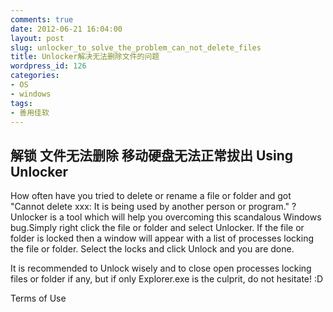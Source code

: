 ```yaml
---
comments: true
date: 2012-06-21 16:04:00
layout: post
slug: unlocker_to_solve_the_problem_can_not_delete_files
title: Unlocker解决无法删除文件的问题
wordpress_id: 126
categories:
- OS
- windows
tags:
- 善用佳软
---
```


解锁
文件无法删除
移动硬盘无法正常拔出
Using Unlocker
--------------
How often have you tried to delete or rename a file or folder and got
"Cannot delete xxx: It is being used by another person or program." ?
Unlocker is a tool which will help you overcoming this scandalous Windows
bug.Simply right click the file or folder and select Unlocker. If the file
or folder is locked then a window will appear with a list of processes
locking the file or folder. Select the locks and click Unlock and you
are done.

It is recommended to Unlock wisely and to close open processes locking
files or folder if any, but if only Explorer.exe is the culprit, do not
hesitate! :D

Terms of Use
